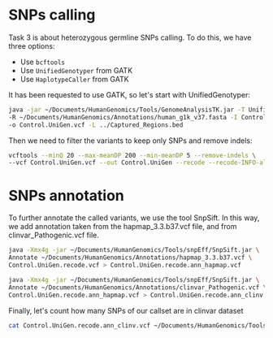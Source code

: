 # SNPs calling

Task 3 is about heterozygous germline SNPs calling. To do this, we have three options:

* Use `bcftools`
* Use `UnifiedGenotyper` from GATK
* Use `HaplotypeCaller` from GATK

It has been requested to use GATK, so let's start with UnifiedGenotyper:

```bash
java -jar ~/Documents/HumanGenomics/Tools/GenomeAnalysisTK.jar -T UnifiedGenotyper \
-R ~/Documents/HumanGenomics/Annotations/human_g1k_v37.fasta -I Control.sorted.dedup.realigned.recal.bam \
-o Control.UniGen.vcf -L ../Captured_Regions.bed
```

Then we need to filter the variants to keep only SNPs and remove indels:

```bash
vcftools --minQ 20 --max-meanDP 200 --min-meanDP 5 --remove-indels \
--vcf Control.UniGen.vcf --out Control.UniGen --recode --recode-INFO-all
```

# SNPs annotation

To further annotate the called variants, we use the tool SnpSift. In this way, we add annotation taken from the hapmap_3.3.b37.vcf file, and from clinvar_Pathogenic.vcf file. 

```bash
java -Xmx4g -jar ~/Documents/HumanGenomics/Tools/snpEff/SnpSift.jar \
Annotate ~/Documents/HumanGenomics/Annotations/hapmap_3.3.b37.vcf \
Control.UniGen.recode.vcf > Control.UniGen.recode.ann_hapmap.vcf
```

```bash
java -Xmx4g -jar ~/Documents/HumanGenomics/Tools/snpEff/SnpSift.jar \
Annotate ~/Documents/HumanGenomics/Annotations/clinvar_Pathogenic.vcf \
Control.UniGen.recode.ann_hapmap.vcf > Control.UniGen.recode.ann_clinv.vcf
```

Finally, let's count how many SNPs of our callset are in clinvar dataset

```bash
cat Control.UniGen.recode.ann_clinv.vcf ~/Documents/HumanGenomics/Tools/snpEff/SnpSift.jar filter ("exists CLNSIG")
```

